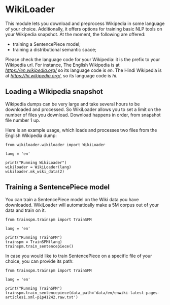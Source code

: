 # WikiLoader

This module lets you download and preprocess Wikipedia in some language of your choice. Additionally, it offers options for training basic NLP tools on your Wikipedia snapshot. At the moment, the following are offered:

* training a SentencePiece model;
* training a distributional semantic space;

Please check the language code for your Wikipedia: it is the prefix to your Wikipedia url. For instance, The English Wikipedia is at *https://en.wikipedia.org/* so its language code is *en*. The Hindi Wikipedia is at *https://hi.wikipedia.org/*, so its language code is *hi*.


## Loading a Wikipedia snapshot

Wikipedia dumps can be very large and take several hours to be downloaded and processed. So WikiLoader allows you to set a limit on the number of files you download. Download happens in order, from snapshot file number 1 up.

Here is an example usage, which loads and processes two files from the English Wikipedia dump:

```
from wikiloader.wikiloader import WikiLoader

lang = 'en'

print("Running WikiLoader")
wikiloader = WikiLoader(lang)
wikiloader.mk_wiki_data(2)

```

## Training a SentencePiece model

You can train a SentencePiece model on the Wiki data you have downloaded. WikiLoader will automatically make a 5M corpus out of your data and train on it.

```
from trainspm.trainspm import TrainSPM

lang = 'en'

print("Running TrainSPM")
trainspm = TrainSPM(lang)
trainspm.train_sentencepiece()
```

In case you would like to train SentencePiece on a specific file of your choice, you can provide its path:

```
from trainspm.trainspm import TrainSPM

lang = 'en'

print("Running TrainSPM")
trainspm.train_sentencepiece(data_path='data/en/enwiki-latest-pages-articles1.xml-p1p41242.raw.txt')
```
